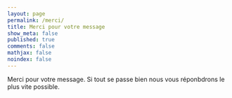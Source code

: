 ```yaml
---
layout: page
permalink: /merci/
title: Merci pour votre message
show_meta: false
published: true
comments: false
mathjax: false
noindex: false
---
```


Merci pour votre message. Si tout se passe bien nous vous réponbdrons le plus vite possible.

